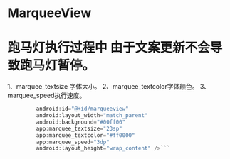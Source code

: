 # MarqueeView
# 跑马灯执行过程中 由于文案更新不会导致跑马灯暂停。
1、marquee_textsize 字体大小。
2、marquee_textcolor字体颜色。
3、marquee_speed执行速度。
``` java <com.hummer.marqueeview.MarqueeView
         android:id="@+id/marqueeview"
         android:layout_width="match_parent"
         android:background="#00ff00"
         app:marquee_textsize="23sp"
         app:marquee_textcolor="#ff0000"
         app:marquee_speed="3dp"
         android:layout_height="wrap_content" />```